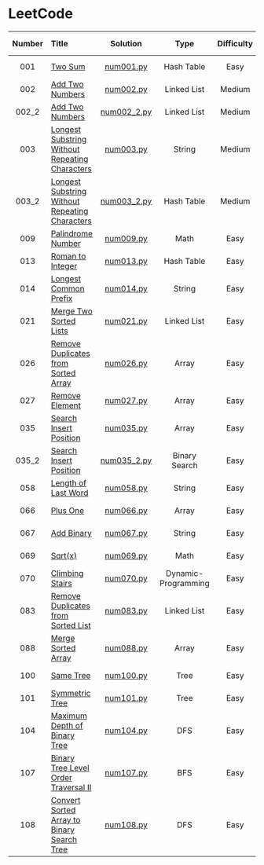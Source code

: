 # LeetCode

| **Number** | **Title**                                           | **Solution**                       | **Type**            | **Difficulty** | **Complexity(T)** | **Complexity(S)** | **Time** | **Best Beats**    |
| :---:      | :---                                                | :---:                              | :---:               | :---:          | :---:             | :---:             | :---:    | :---:             |
| 001        | [Two Sum][1]                                        | [num001.py](/python/num001.py)     | Hash Table          | Easy           | O(n)              | O(n)              | 32 ms    | 98.23%            |
| 002        | [Add Two Numbers][2]                                | [num002.py](/python/num002.py)     | Linked List         | Medium         | O(m+n)            | O(m+n)            | 125 ms   | <del>57.29%</del> |
| 002_2      | [Add Two Numbers][2]                                | [num002_2.py](/python/num002_2.py) | Linked List         | Medium         | O(max(m,n))       | O(max(m,n))       | 106 ms   | 99.06%            |
| 003        | [Longest Substring Without Repeating Characters][3] | [num003.py](/python/num003.py)     | String              | Medium         | O(n^2)            | O(n)              | 99 ms    | <del>60.17%</del> |
| 003_2      | [Longest Substring Without Repeating Characters][3] | [num003_2.py](/python/num003_2.py) | Hash Table          | Medium         | O(n)              | O(n)              | 92 ms    | 71.48%            |
| 009        | [Palindrome Number][9]                              | [num009.py](/python/num009.py)     | Math                | Easy           | O(n)              | O(1)              | 188 ms   | 96.53%            |
| 013        | [Roman to Integer][13]                              | [num013.py](/python/num013.py)     | Hash Table          | Easy           | O(n)              | O(1)              | 118 ms   | 96.06%            |
| 014        | [Longest Common Prefix][14]                         | [num014.py](/python/num014.py)     | String              | Easy           | O(m*n)            | O(1)              | 38 ms    | 83.59%            |
| 021        | [Merge Two Sorted Lists][21]                        | [num021.py](/python/num021.py)     | Linked List         | Easy           | O(m+n)            | O(1)              | 42 ms    | 92.83%            |
| 026        | [Remove Duplicates from Sorted Array][26]           | [num026.py](/python/num026.py)     | Array               | Easy           | O(n)              | O(1)              | 72 ms    | 94.32%            |
| 027        | [Remove Element][26]                                | [num027.py](/python/num027.py)     | Array               | Easy           | O(n)              | O(1)              | 35 ms    | 90.55%            |
| 035        | [Search Insert Position][35]                        | [num035.py](/python/num035.py)     | Array               | Easy           | O(n)              | O(1)              | 32 ms    | 88.74%            |
| 035_2      | [Search Insert Position][35]                        | [num035_2.py](/python/num035_2.py) | Binary Search       | Easy           | O(log(n))         | O(1)              | 32 ms    | 88.74%            |
| 058        | [Length of Last Word][58]                           | [num058.py](/python/num058.py)     | String              | Easy           | O(n)              | O(1)              | 29 ms    | 93.39%            |
| 066        | [Plus One][66]                                      | [num066.py](/python/num066.py)     | Array               | Easy           | O(n)              | O(n)              | 33 ms    | 91.79%            |
| 067        | [Add Binary][67]                                    | [num067.py](/python/num067.py)     | String              | Easy           | O(1)              | O(1)              | 35 ms    | 95.69%            |
| 069        | [Sqrt(x)][69]                                       | [num069.py](/python/num069.py)     | Math                | Easy           | O(1)              | O(1)              | 39 ms    | 91.25%            |
| 070        | [Climbing Stairs][70]                               | [num070.py](/python/num070.py)     | Dynamic-Programming | Easy           | O(n)              | O(n)              | 29 ms    | 82.36%            |
| 083        | [Remove Duplicates from Sorted List][83]            | [num083.py](/python/num083.py)     | Linked List         | Easy           | O(n)              | O(1)              | 46 ms    | 96.67%            |
| 088        | [Merge Sorted Array][88]                            | [num088.py](/python/num088.py)     | Array               | Easy           | O(n)              | O(1)              | 35 ms    | 93.77%            |
| 100        | [Same Tree][100]                                    | [num100.py](/python/num100.py)     | Tree                | Easy           | O(n)              | O(1)              | 29 ms    | 93.98%            |
| 101        | [Symmetric Tree][101]                               | [num101.py](/python/num101.py)     | Tree                | Easy           | O(n)              | O(1)              | 36 ms    | 95.57%            |
| 104        | [Maximum Depth of Binary Tree][104]                 | [num104.py](/python/num104.py)     | DFS                 | Easy           | O(n)              | O(1)              | 49 ms    | 94.78%            |
| 107        | [Binary Tree Level Order Traversal II][107]         | [num107.py](/python/num107.py)     | BFS                 | Easy           | O(n)              | O(n)              | 39 ms    | 98.69%            |
| 108        | [Convert Sorted Array to Binary Search Tree][108]   | [num108.py](/python/num108.py)     | DFS                 | Easy           | O(n)              | O(1)              | 82 ms    | 94.01%            |



[1]: https://leetcode.com/problems/two-sum/
[2]: https://leetcode.com/problems/add-two-numbers/description/
[3]: https://leetcode.com/problems/longest-substring-without-repeating-characters/description/
[4]: https://leetcode.com/problems/median-of-two-sorted-arrays/description/
[9]: https://leetcode.com/problems/palindrome-number/description/
[13]: https://leetcode.com/problems/roman-to-integer/
[14]: https://leetcode.com/problems/longest-common-prefix/description/
[21]: https://leetcode.com/problems/merge-two-sorted-lists/description/
[26]: https://leetcode.com/problems/remove-duplicates-from-sorted-array/description/
[27]: https://leetcode.com/problems/remove-element/description/
[35]: https://leetcode.com/problems/search-insert-position/description/
[58]: https://leetcode.com/problems/length-of-last-word/description/
[66]: https://leetcode.com/problems/plus-one/description/
[67]: https://leetcode.com/problems/add-binary/description/
[69]: https://leetcode.com/problems/sqrtx/description/
[70]: https://leetcode.com/problems/climbing-stairs/description/
[83]: https://leetcode.com/problems/remove-duplicates-from-sorted-list/description/
[88]: https://leetcode.com/problems/remove-duplicates-from-sorted-list/description/
[100]: https://leetcode.com/problems/same-tree/description/
[101]: https://leetcode.com/problems/symmetric-tree/description/
[104]: https://leetcode.com/problems/maximum-depth-of-binary-tree/description/
[107]: https://leetcode.com/problems/binary-tree-level-order-traversal-ii/description/
[108]: https://leetcode.com/problems/convert-sorted-array-to-binary-search-tree/description/

<!-- | 004        | [Median of Two Sorted Arrays][4]                    | [num004.py](/python/num004.py)     | Binary Search | Hard           | O(n)              | O(n)              | 92 ms    | 71.48%            |
-->
